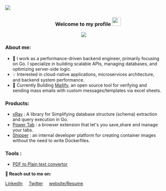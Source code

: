 <!-- ![download](https://user-images.githubusercontent.com/86051118/219541058-2333a156-367a-4a4a-83d7-082176d96d96.png) -->
<div>
<img align="center" src="https://i.imgur.com/4ASafy0.png">
</div>

<h3 align="center">
  &nbsp;&nbsp;&nbsp;&nbsp;&nbsp;&nbsp;&nbsp;Welcome to my profile
  <img src="https://media.giphy.com/media/hvRJCLFzcasrR4ia7z/giphy.gif" width="28">
</h3>

<!-- Typing SVG by DenverCoder1 - https://github.com/DenverCoder1/readme-typing-svg -->
<p align="center">
<!--   <a href="https://github.com/DenverCoder1/readme-typing-svg"> -->
    <img src="https://readme-typing-svg.herokuapp.com?color=E22FE4&width=380&height=45&lines=Open-Source+Enthusiast;Always+Learning+New+Things;Empowering+Others;Nice+To+Meet+You+...&center=true"></a>

</p>

<!-- Badges template - https://github.com/badges/shields -->

### About me:

- 🔧 I work as a performance-driven backend engineer, primarily focusing on Go. I specialize in building scalable APIs, managing databases, and optimizing server-side logic.
- 💡 Interested in cloud-native applications, microservices architecture, and backend system performance.
- 🚀 Currently Building [Mailify](github.com/adarsh-jaiss/mailify), an open source tool for verifying and sending mass emails with custom messages/templates via excel sheets.

<!--- ‍
### What do I do?

- ☸️ Contributor at [shipwright-io](https://shipwright.io/)
🎓 
- 🚩 Ambassador at [NextArch Foundation](https://nextarch.io/), GDSC Lead'23, MLSA
-->
### Products:

- [xRay](https://pkg.go.dev/github.com/thesaas-company/xray) : A library for Simplifying database structure (schema) extraction and query execution in Go.
- [Power Tab](https://powertab.vercel.app/) : a browser extension that let's you save,share and manage your tabs.
- [Shipper](https://shipper-ui-gamma.vercel.app/) : an internal developer platform for creating container images without the need to write Dockerfiles.

### Tools :

- [PDF to Plain text convertor](https://transform-doc.vercel.app)


**🔗 Reach out to me on:**

 [LinkedIn](https://www.linkedin.com/in/adarsh-jaiss/)  &nbsp; &nbsp;   [Twitter](https://twitter.com/twtadarsh)  &nbsp; &nbsp;  [website/Resume](https://www.adarshjaiswal.tech/)
